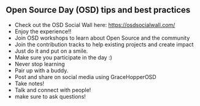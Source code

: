 ## Open Source Day (OSD) tips and best practices

- Check out the OSD Social Wall here: https://osdsocialwall.com/
- Enjoy the experience!!
- Join OSD workshops to learn about Open Source and the community
- Join the contribution tracks to help existing projects and create impact
- Just do it and put on a smile.
- Make sure you participate in the day :)
- Never stop learning
- Pair up with a buddy.
- Post and share on social media using GraceHopperOSD
- Take notes!
- Talk and connect with people!
- make sure to ask questions!

